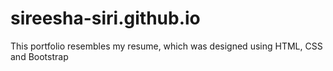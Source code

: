 # sireesha-siri.github.io
This portfolio resembles my resume, which was designed using HTML, CSS and Bootstrap

